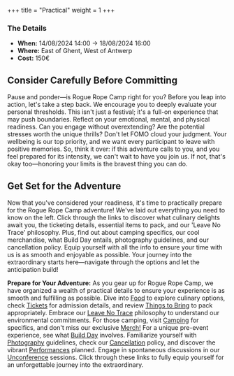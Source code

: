 +++
title = "Practical" 
weight = 1
+++

### The Details
* **When:** 14/08/2024 14:00 -&gt; 18/08/2024 16:00
* **Where:** East of Ghent, West of Antwerp
* **Cost:** 150€ 


## Consider Carefully Before Committing
Pause and ponder—is Rogue Rope Camp right for you? Before you leap into action, let's take a step back. We encourage you to deeply evaluate your personal thresholds. This isn't just a festival; it's a full-on experience that may push boundaries. Reflect on your emotional, mental, and physical readiness. Can you engage without overextending? Are the potential stresses worth the unique thrills? Don't let FOMO cloud your judgment. Your wellbeing is our top priority, and we want every participant to leave with positive memories. So, think it over: if this adventure calls to you, and you feel prepared for its intensity, we can't wait to have you join us. If not, that's okay too—honoring your limits is the bravest thing you can do. 

## Get Set for the Adventure
Now that you've considered your readiness, it's time to practically prepare for the Rogue Rope Camp adventure! We've laid out everything you need to know on the left. Click through the links to discover what culinary delights await you, the ticketing details, essential items to pack, and our 'Leave No Trace' philosophy. Plus, find out about camping specifics, our cool merchandise, what Build Day entails, photography guidelines, and our cancellation policy. Equip yourself with all the info to ensure your time with us is as smooth and enjoyable as possible. Your journey into the extraordinary starts here—navigate through the options and let the anticipation build!


**Prepare for Your Adventure:** As you gear up for Rogue Rope Camp, we have organized a wealth of practical details to ensure your experience is as smooth and fulfilling as possible. Dive into [Food](/practical/food) to explore culinary options, check [Tickets](/practical/tickets) for admission details, and review [Things to Bring](/practical/things-to-bring) to pack appropriately. Embrace our [Leave No Trace](/practical/leave-no-trace) philosophy to understand our environmental commitments. For those camping, visit [Camping](/practical/camping) for specifics, and don't miss our exclusive [Merch!](/practical/merch) For a unique pre-event experience, see what [Build Day](/practical/build-day) involves. Familiarize yourself with [Photography](/practical/photography) guidelines, check our [Cancellation](/practical/cancellation) policy, and discover the vibrant [Performances](/practical/performances) planned. Engage in spontaneous discussions in our [Unconference](/practical/unconference) sessions. Click through these links to fully equip yourself for an unforgettable journey into the extraordinary.

